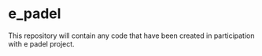# e_padel
This repository will contain any code that have been created in participation with e padel project.
